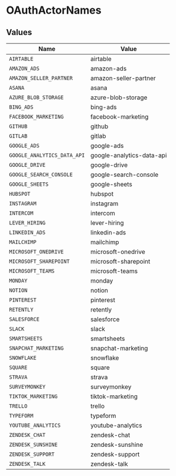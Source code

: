 # OAuthActorNames


## Values

| Name                        | Value                       |
| --------------------------- | --------------------------- |
| `AIRTABLE`                  | airtable                    |
| `AMAZON_ADS`                | amazon-ads                  |
| `AMAZON_SELLER_PARTNER`     | amazon-seller-partner       |
| `ASANA`                     | asana                       |
| `AZURE_BLOB_STORAGE`        | azure-blob-storage          |
| `BING_ADS`                  | bing-ads                    |
| `FACEBOOK_MARKETING`        | facebook-marketing          |
| `GITHUB`                    | github                      |
| `GITLAB`                    | gitlab                      |
| `GOOGLE_ADS`                | google-ads                  |
| `GOOGLE_ANALYTICS_DATA_API` | google-analytics-data-api   |
| `GOOGLE_DRIVE`              | google-drive                |
| `GOOGLE_SEARCH_CONSOLE`     | google-search-console       |
| `GOOGLE_SHEETS`             | google-sheets               |
| `HUBSPOT`                   | hubspot                     |
| `INSTAGRAM`                 | instagram                   |
| `INTERCOM`                  | intercom                    |
| `LEVER_HIRING`              | lever-hiring                |
| `LINKEDIN_ADS`              | linkedin-ads                |
| `MAILCHIMP`                 | mailchimp                   |
| `MICROSOFT_ONEDRIVE`        | microsoft-onedrive          |
| `MICROSOFT_SHAREPOINT`      | microsoft-sharepoint        |
| `MICROSOFT_TEAMS`           | microsoft-teams             |
| `MONDAY`                    | monday                      |
| `NOTION`                    | notion                      |
| `PINTEREST`                 | pinterest                   |
| `RETENTLY`                  | retently                    |
| `SALESFORCE`                | salesforce                  |
| `SLACK`                     | slack                       |
| `SMARTSHEETS`               | smartsheets                 |
| `SNAPCHAT_MARKETING`        | snapchat-marketing          |
| `SNOWFLAKE`                 | snowflake                   |
| `SQUARE`                    | square                      |
| `STRAVA`                    | strava                      |
| `SURVEYMONKEY`              | surveymonkey                |
| `TIKTOK_MARKETING`          | tiktok-marketing            |
| `TRELLO`                    | trello                      |
| `TYPEFORM`                  | typeform                    |
| `YOUTUBE_ANALYTICS`         | youtube-analytics           |
| `ZENDESK_CHAT`              | zendesk-chat                |
| `ZENDESK_SUNSHINE`          | zendesk-sunshine            |
| `ZENDESK_SUPPORT`           | zendesk-support             |
| `ZENDESK_TALK`              | zendesk-talk                |